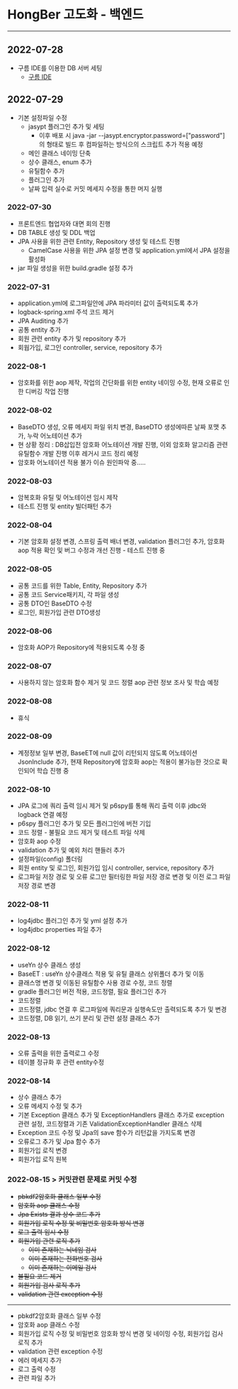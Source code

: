 # HongBer 고도화 - 백엔드
___
## 2022-07-28
+ 구름 IDE를 이용한 DB 서버 세팅
  + [구름 IDE](https://goorm.co)
## 2022-07-29
+ 기본 설정파일 수정
  + jasypt 플러그인 추가 및 세팅
    + 이후 배포 시 java -jar --jasypt.encryptor.password=["password"] 의 형태로 빌드 후 컴파일하는 방식으의 스크립트 추가 적용 예정
  + 메인 클래스 네이밍 단축
  + 상수 클래스, enum 추가
  + 유틸함수 추가
  + 플러그인 추가
  + 날짜 입력 실수로 커밋 메세지 수정을 통한 머지 실행
### 2022-07-30
+ 프론트엔드 협업자와 대면 회의 진행
+ DB TABLE 생성 및 DDL 백업
+ JPA 사용을 위한 관련 Entity, Repository 생성 및 테스트 진행
  + CamelCase 사용을 위한 JPA 설정 변경 및 application.yml에서 JPA 설정을 활성화
+ jar 파일 생성을 위한 build.gradle 설정 추가
### 2022-07-31
+ application.yml에 로그파일안에 JPA 파라미터 값이 출력되도록 추가
+ logback-spring.xml 주석 코드 제거
+ JPA Auditing 추가
+ 공통 entity 추가
+ 회원 관련 entity 추가 및 repository 추가
+ 회웝가입, 로그인 controller, service, repository 추가
### 2022-08-1
+ 암호화를 위한 aop 제작, 작업의 간단화를 위한 entity 네이밍 수정, 현재 오류로 인한 디버깅 작업 진행
### 2022-08-02
+ BaseDTO 생성, 오류 메세지 파일 위치 변경, BaseDTO 생성에따른 날짜 포맷 추가, 누락 어노테이션 추가
+ 현 상황 정리 : DB삽입전 암호화 어노테이션 개발 진행, 이외 암호화 알고리즘 관련 유틸함수 개발 진행 이후 레거시 코드 정리 예정
+ 암호화 어노테이션 적용 불가 이슈 원인파악 중.....
### 2022-08-03
+ 암복호화 유틸 및 어노테이션 임시 제작
+ 테스트 진행 및 entity 빌더패턴 추가
### 2022-08-04
+ 기본 암호화 설정 변경, 스프링 출력 배너 변경, validation 플러그인 추가, 암호화 aop 적용 확인 및 버그 수정과 개선 진행 - 테스트 진행 중
### 2022-08-05
+ 공통 코드를 위한 Table, Entity, Repository 추가
+ 공통 코드 Service패키지, 각 파일 생성
+ 공통 DTO인 BaseDTO 수정
+ 로그인, 회원가입 관련 DTO생성
### 2022-08-06
+ 암호화 AOP가 Repository에 적용되도록 수정 중
### 2022-08-07
+ 사용하지 않는 암호화 함수 제거 및 코드 정렬 aop 관련 정보 조사 및 학습 예정
### 2022-08-08
+ 휴식
### 2022-08-09
+ 계정정보 일부 변경, BaseET에 null 값이 리턴되지 않도록 어노테이션 JsonInclude 추가, 현재 Repository에 암호화 aop는 적용이 불가능한 것으로 확인되어 학습 진행 중
### 2022-08-10
+ JPA 로그에 쿼리 출력 임시 제거 및 p6spy를 통해 쿼리 출력 이후 jdbc와 logback 연결 예정
+ p6spy 플러그인 추가 및 모든 플러그인에 버전 기입
+ 코드 정렬 - 불필요 코드 제거 및 테스트 파일 삭제
+ 암호화 aop 수정
+ validation 추가 및 예외 처리 핸들러 추가
+ 설정파일(config) 폴더링
+ 회원 entity 및 로그인, 회원가입 임시 controller, service, repository 추가
+ 로그파일 저장 경로 및 오류 로그만 필터링한 파일 저장 경로 변경 및 이전 로그 파일 저장 경로 변경
### 2022-08-11
+ log4jdbc 플러그인 추가 및 yml 설정 추가
+ log4jdbc properties 파일 추가
### 2022-08-12
+ useYn 상수 클래스 생성
+ BaseET : useYn 상수클래스 적용 및 유틸 클래스 상위폴더 추가 및 이동
+ 클래스명 변경 및 이동된 유틸함수 사용 경로 수정, 코드 정렬
+ gradle 플러그인 버전 적용, 코드정렬, 필요 플러그인 추가
+ 코드정렬
+ 코드정렬, jdbc 연결 후 로그파일에 쿼리문과 실행속도만 출력되도록 추가 및 변경
+ 코드정렬, DB 읽기, 쓰기 분리 및 관련 설정 클래스 추가
### 2022-08-13
+ 오류 출력을 위한 출력로그 수정
+ 테이블 정규화 후 관련 entity수정
### 2022-08-14
+ 상수 클래스 추가
+ 오류 메세지 수정 및 추가
+ 기본 Exception 클래스 추가 및 ExceptionHandlers 클래스 추가로 exception 관련 설정, 코드정렬과 기존 ValidationExceptionHandler 클래스 삭제
+ Exception 코드 수정 및 Jpa의 save 함수가 리턴값을 가지도록 변경
+ 오류로그 추가 및 Jpa 함수 추가
+ 회원가입 로직 변경
+ 회원가입 로직 원복
### 2022-08-15 > 커밋관련 문제로 커밋 수정
+ ~~pbkdf2암호화 클래스 일부 수정~~
+ ~~암호화 aop 클래스 수정~~
+ ~~Jpa Exists 결과 상수 코드 추가~~
+ ~~회원가입 로직 수정 및 비밀번호 암호화 방식 변경~~
+ ~~로그 출력 임시 수정~~
+ ~~회원가입 관련 로직 추가~~
  + ~~이미 존재하는 닉네임 검사~~
  + ~~이미 존재하는 전화번호 검사~~
  + ~~이미 존재하는 이메일 검사~~
+ ~~불필요 코드 제거~~
+ ~~회원가입 검사 로직 추가~~
+ ~~validation 관련 exception 수정~~
---
+ pbkdf2암호화 클래스 일부 수정
+ 암호화 aop 클래스 수정
+ 회원가입 로직 수정 및 비밀번호 암호화 방식 변경 및 네이밍 수정, 회원가입 검사 로직 추가
+ validation 관련 exception 수정
+ 에러 메세지 추가
+ 로그 출력 수정
+ 관련 파일 추가